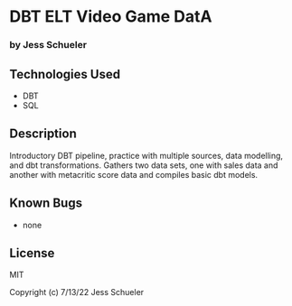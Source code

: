 # DBT ELT Video Game DatA

### by Jess Schueler

## Technologies Used
* DBT
* SQL

## Description 
Introductory DBT pipeline, practice with multiple sources, data modelling, and dbt transformations. Gathers two data sets, one with sales data and another with metacritic score data and compiles basic dbt models.

## Known Bugs
* none

## License
MIT

Copyright (c) 7/13/22 Jess Schueler

